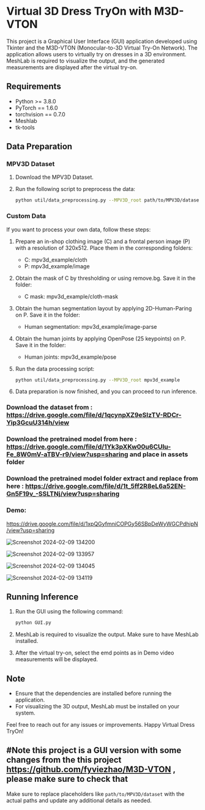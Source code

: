 # Virtual 3D Dress TryOn with M3D-VTON

This project is a Graphical User Interface (GUI) application developed using Tkinter and the M3D-VTON (Monocular-to-3D Virtual Try-On Network). The application allows users to virtually try on dresses in a 3D environment. MeshLab is required to visualize the output, and the generated measurements are displayed after the virtual try-on.

## Requirements

- Python >= 3.8.0
- PyTorch == 1.6.0
- torchvision == 0.7.0
- Meshlab
- tk-tools

## Data Preparation

### MPV3D Dataset

1. Download the MPV3D Dataset.

2. Run the following script to preprocess the data:
   ```bash
   python util/data_preprocessing.py --MPV3D_root path/to/MPV3D/dataset
   ```

### Custom Data

If you want to process your own data, follow these steps:

1. Prepare an in-shop clothing image (C) and a frontal person image (P) with a resolution of 320x512. Place them in the corresponding folders:
   - C: mpv3d_example/cloth
   - P: mpv3d_example/image

2. Obtain the mask of C by thresholding or using remove.bg. Save it in the folder:
   - C mask: mpv3d_example/cloth-mask

3. Obtain the human segmentation layout by applying 2D-Human-Paring on P. Save it in the folder:
   - Human segmentation: mpv3d_example/image-parse

4. Obtain the human joints by applying OpenPose (25 keypoints) on P. Save it in the folder:
   - Human joints: mpv3d_example/pose

5. Run the data processing script:
   ```bash
   python util/data_preprocessing.py --MPV3D_root mpv3d_example
   ```

6. Data preparation is now finished, and you can proceed to run inference.

### Download the dataset from : https://drive.google.com/file/d/1qcynpXZ9eSlzTV-RDCr-Yip3GcuU314h/view

### Download the pretrained model from here :  https://drive.google.com/file/d/1Yk3pXKw00u6CUIu-Fe_8W0mV-aTBV-r9/view?usp=sharing and place in assets folder 

### Download the pretrained model folder extract and replace from here : https://drive.google.com/file/d/1t_5ff2R8eL6a52EN-Gn5F19v_-SSLTNj/view?usp=sharing



### Demo:
https://drive.google.com/file/d/1xpQGyfmniCOPGy56SBpDeWyWGCPdhipN/view?usp=sharing


![Screenshot 2024-02-09 134200](https://github.com/chethanachars/Virtual-3D-Dress-TryOn/assets/158150756/f2830162-e8c9-4700-9b9a-9de96db2a914)

![Screenshot 2024-02-09 133957](https://github.com/chethanachars/Virtual-3D-Dress-TryOn/assets/158150756/f3d4260e-ac71-4e72-8bc5-1f777b40d5d8)

![Screenshot 2024-02-09 134045](https://github.com/chethanachars/Virtual-3D-Dress-TryOn/assets/158150756/f1b160f4-db9a-44cc-b915-5403abfeef3e)

![Screenshot 2024-02-09 134119](https://github.com/chethanachars/Virtual-3D-Dress-TryOn/assets/158150756/69c680ff-cfca-4fbb-97da-f0a08d1317f0)


## Running Inference

1. Run the GUI using the following command:
   ```bash
   python GUI.py
   ```

2. MeshLab is required to visualize the output. Make sure to have MeshLab installed.

3. After the virtual try-on, select the emd points as in Demo video measurements will be displayed.

## Note

- Ensure that the dependencies are installed before running the application.
- For visualizing the 3D output, MeshLab must be installed on your system.

Feel free to reach out for any issues or improvements. Happy Virtual Dress TryOn!

#Note this project is a GUI version with some changes from the this project https://github.com/fyviezhao/M3D-VTON , please make sure to check that 
---

Make sure to replace placeholders like `path/to/MPV3D/dataset` with the actual paths and update any additional details as needed.
